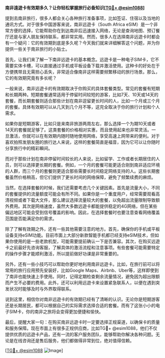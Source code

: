 **南非遠遊卡有效期多久？让你轻松掌握旅行必备知识[[TG💪+ @esim1088](https://t.me/s/esim1088)]**

提到去南非旅行，很多人都会关心各种旅行准备事项，比如签证、住宿以及当地的通讯方式。对于很多中国游客来说，南非远遊卡（South Africa eSIM）是一个非常方便的选择，它能帮助你在到达南非后迅速接入网络，无论是查询地图、预订餐厅还是与家人朋友保持联系，都非常实用。然而，很多人在选择南非远遊卡时都会有一个疑问：它的有效期到底是多久呢？今天我们就来详细解答这个问题，并为你提供一些关于南非旅行的小贴士。

首先，让我们来了解一下南非远遊卡的基本概念。远遊卡是一种电子SIM卡，它不需要实体卡槽，可以直接通过手机或平板设备下载并激活使用。这种卡的好处在于方便携带且无需担心丢失，非常适合像南非这样需要频繁移动的旅行场景。那么，它的有效期究竟有多长呢？

一般来说，南非远遊卡的有效期取决于你购买的具体套餐类型。常见的套餐有短期和长期两种。短期套餐通常适用于停留时间较短的游客，比如7天、10天或14天的套餐，而长期套餐则适合那些计划在南非逗留更长时间的人，比如一个月或三个月的套餐。具体有效期可以从几天到几个月不等，这完全取决于你的旅行计划和个人需求。

如果你是短期游客，比如只是来南非旅游两周左右，那么选择一个为期10天或者14天的套餐就足够了。这类套餐的价格相对实惠，而且使用起来也非常灵活。一旦激活，你就可以在有效期内随时随地使用网络，享受高速上网带来的便利。对于喜欢拍照发朋友圈的旅行达人来说，这样的套餐简直是福音，因为它可以让你随时分享旅行中的精彩瞬间。

而对于那些计划在南非停留时间较长的人来说，比如留学、工作或者长期居住的人员，则可以选择更长期的套餐。例如，一个月的套餐可能更适合刚到南非适应环境的人群，而三个月的套餐则更适合那些需要长时间稳定网络支持的人。这些长期套餐虽然价格稍高，但它们提供了更长时间的网络保障，避免了频繁续费的麻烦。

当然，在选择套餐的时候，我们还需要考虑几个关键因素。首先是流量大小，不同的套餐提供的流量额度可能会有所不同。如果你是一个重度用户，经常需要观看高清视频或者下载大文件，那么建议选择流量较大的套餐，以免超出流量限制导致额外费用。其次是网络速度，虽然大多数远遊卡都能提供稳定的4G网络，但在某些偏远地区可能会受到信号覆盖的影响。因此，在选择套餐时也要注意查看网络覆盖范围是否能满足你的需求。

除了了解有效期之外，还有一些其他需要注意的地方。首先，确保你的手机或平板设备支持eSIM功能。目前市面上大部分新款智能手机都已经支持eSIM技术，但如果你使用的是一些老款机型，可能需要提前确认一下是否兼容。其次，在购买远遊卡之前最好先咨询客服，了解具体的激活流程和注意事项。有些套餐可能需要特定的操作步骤才能顺利激活，所以提前做好功课是非常重要的。

另外，还有一些小技巧可以帮助你更好地利用南非远遊卡。比如，在旅行前可以将常用的旅行应用预先安装好，比如Google Maps、Airbnb、Uber等，这样即使到了南非也能快速上手使用。同时，记得定期检查剩余流量情况，避免因为超出限额而产生不必要的费用。此外，还可以利用远遊卡来设置紧急联系人，以便在遇到突发状况时能够及时与外界取得联系。

说到这里，相信你对南非远遊卡的有效期已经有了清晰的认识。无论你是短期游客还是长期居民，都可以根据自己的实际需求选择合适的套餐。而有了这张小小的电子SIM卡，你的南非之旅将会变得更加便捷和愉快。

最后，提醒大家一句：在购买南非远遊卡时一定要选择正规渠道，以确保卡的质量和服务保障。现在市面上有很多正规供应商，比如TG💪+ @esim1088，他们不仅提供优质的远遊卡产品，还有一流的客户服务团队，能够帮助你解决各种问题。无论是在线咨询还是售后服务，他们都做得非常到位，绝对值得信赖。

[[TG💪+ @esim1088](https://t.me/s/esim1088) ![Image](https://i.postimg.cc/4NQfJmqS/Snipaste-2025-05-13-00-14-12.png)]